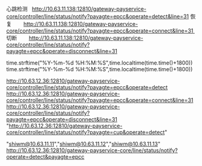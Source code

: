 心跳检测    http://10.63.11.138:12810/gateway-payservice-core/controller/line/status/notify?payagte=epcc&operate=detect&line=31
恢复        http://10.63.11.138:12810/gateway-payservice-core/controller/line/status/notify?payagte=epcc&operate=connect&line=31 
切断        http://10.63.11.138:12810/gateway-payservice-core/controller/line/status/notify?payagte=epcc&operate=disconnect&line=31

time.strftime("%Y-%m-%d %H:%M:%S",time.localtime(time.time()+1800))
time.strftime("%Y-%m-%d %H:%M:%S",time.localtime(time.time()+1800))

http://10.63.12.36:12810/gateway-payservice-core/controller/line/status/notify?payagte=epcc&operate=detect
http://10.63.12.36:12810/gateway-payservice-core/controller/line/status/notify?payagte=epcc&operate=connect&line=31
http://10.63.12.36:12810/gateway-payservice-core/controller/line/status/notify?payagte=epcc&operate=disconnect&line=31
"http://10.63.12.36:12810/gateway-payservice-core/controller/line/status/notify?payagte=cup&operate=detect"




"shiwm@10.63.11.11","shiwm@10.63.11.12","shiwm@10.63.11.13"
http://10.63.12.36:12810/gateway-payservice-core/line/status/notify?operate=detect&payagte=epcc